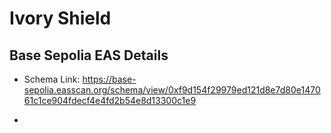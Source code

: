 # Ivory Shield

## Base Sepolia EAS Details

- Schema Link: https://base-sepolia.easscan.org/schema/view/0xf9d154f29979ed121d8e7d80e147061c1ce904fdecf4e4fd2b54e8d13300c1e9

- 
